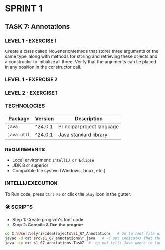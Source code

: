 # SPRINT 1
## TASK 7: Annotations

### LEVEL 1 - EXERCISE 1
Create a class called NoGenericMethods that stores three
arguments of the same type, along with methods for storing
and retrieving these objects and a constructor to
initialize all three. Verify that the arguments can be
placed in any position in the constructor call.

### LEVEL 1 - EXERCISE 2

### LEVEL 2 - EXERCISE 1

### TECHNOLOGIES
| Package                    | Version | Description                |
|----------------------------|---------|----------------------------|
| `java`                     | ^24.0.1 | Principal project language |
| `java.util`                | ^24.0.1 | Java standard library      |

### REQUIREMENTS
- Local environment: `IntelliJ or Eclipse`
- JDK 8 or superior
- Compatible file system (Windows, Linux, etc.)
###  INTELLIJ EXECUTION
To Run code, press `Ctrl F5` or click the `play` icon in the gutter.

### 🛠️ SCRIPTS

- Step 1: Create program's font code
- Step 2: Compile & Run the program

```bash
cd C:\Users\elyri\IdeaProjects\S1_07_Annotations   # Go to root file directory
javac -d out src\s1_07_annotations\*.java   # -d out indicates that the compiled .classes will be placed in an out folder
java -cp out s1_07_annotations.Task7  # -cp out tells Java where to look for the .class
```